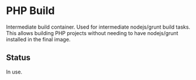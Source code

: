 # PHP Build

Intermediate build container. Used for intermediate nodejs/grunt build tasks. This allows building 
PHP projects without needing to have nodejs/grunt installed in the final image.

## Status

In use.
